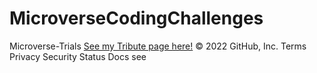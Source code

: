 # MicroverseCodingChallenges
Microverse-Trials
[See my Tribute page here!](https://aron-helu.github.io/MicroverseCodingChallenges/)
© 2022 GitHub, Inc.
Terms
Privacy
Security
Status
Docs
see 
